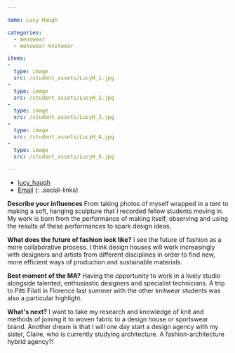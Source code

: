 ```yaml
---

name: Lucy Haugh

categories:
  - menswear
  - menswear-knitwear

items:
-
  type: image
  src: /student_assets/LucyH_1.jpg
-
  type: image
  src: /student_assets/LucyH_2.jpg
-
  type: image
  src: /student_assets/LucyH_3.jpg
-
  type: image
  src: /student_assets/LucyH_4.jpg
-
  type: image
  src: /student_assets/LucyH_5.jpg

---
```


* [lucy_haugh](https://www.instagram.com/lucy_haugh/)
* [Email](mailto:lucy.haugh@network.rca.ac.uk)
{: .social-links}

**Describe your influences**
From taking photos of myself wrapped in a tent to making a soft, hanging sculpture that I recorded fellow students moving in. My work is born from the performance of making itself, observing and using the results of these performances to spark design ideas.  

**What does the future of fashion look like?**
I see the future of fashion as a more collaborative process. I think design houses will work increasingly with designers and artists from different disciplines in order to find new, more efficient ways of production and sustainable materials.

**Best moment of the MA?**
Having the opportunity to work in a lively studio alongside talented, enthusiastic designers and specialist technicians. A trip to Pitti Filati in Florence last summer with the other knitwear students was also a particular highlight.

**What's next?**
I want to take my research and knowledge of knit and methods of joining it to woven fabric to a design house or sportswear brand. Another dream is that I will one day start a design agency with my sister, Claire, who is currently studying architecture. A fashion-architecture hybrid agency?!
